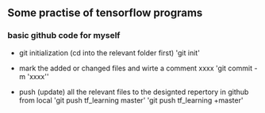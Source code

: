 ## Some practise of tensorflow programs


### basic github code for myself
- git initialization (cd into the relevant folder first)
'git init' 

- mark the added or changed files and wirte a comment xxxx
'git commit -m \'xxxx\''

- push (update) all the relevant files to the designted repertory in github from local
'git push tf_learning master'
'git push tf_learning +master'